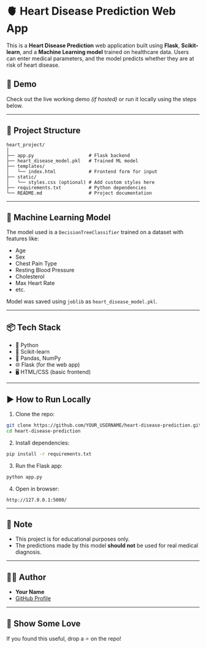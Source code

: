 # 🫀 Heart Disease Prediction Web App

This is a **Heart Disease Prediction** web application built using **Flask**, **Scikit-learn**, and a **Machine Learning model** trained on healthcare data. Users can enter medical parameters, and the model predicts whether they are at risk of heart disease.

## 🚀 Demo

Check out the live working demo _(if hosted)_ or run it locally using the steps below.

---

## 📂 Project Structure

```
heart_project/
│
├── app.py                    # Flask backend
├── heart_disease_model.pkl   # Trained ML model
├── templates/
│   └── index.html            # Frontend form for input
├── static/
│   └── styles.css (optional) # Add custom styles here
├── requirements.txt          # Python dependencies
└── README.md                 # Project documentation
```

---

## 🧠 Machine Learning Model

The model used is a `DecisionTreeClassifier` trained on a dataset with features like:
- Age
- Sex
- Chest Pain Type
- Resting Blood Pressure
- Cholesterol
- Max Heart Rate
- etc.

Model was saved using `joblib` as `heart_disease_model.pkl`.

---

## 📦 Tech Stack

- 🐍 Python
- 🔬 Scikit-learn
- 🧪 Pandas, NumPy
- 🌐 Flask (for the web app)
- 🖥️ HTML/CSS (basic frontend)

---

## ▶️ How to Run Locally

1. Clone the repo:

```bash
git clone https://github.com/YOUR_USERNAME/heart-disease-prediction.git
cd heart-disease-prediction
```

2. Install dependencies:

```bash
pip install -r requirements.txt
```

3. Run the Flask app:

```bash
python app.py
```

4. Open in browser:

```
http://127.0.0.1:5000/
```

---

## 📌 Note

- This project is for educational purposes only.
- The predictions made by this model **should not** be used for real medical diagnosis.

---

## 🧑‍💻 Author

- **Your Name**  
- [GitHub Profile](https://github.com/YOUR_USERNAME)

---

## 🌟 Show Some Love

If you found this useful, drop a ⭐ on the repo!
